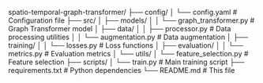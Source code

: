 spatio-temporal-graph-transformer/
├── config/
│   └── config.yaml              # Configuration file
├── src/
│   ├── models/
│   │   └── graph_transformer.py # Graph Transformer model
│   ├── data/
│   │   ├── processor.py         # Data processing utilities
│   │   └── augmentation.py      # Data augmentation
│   ├── training/
│   │   └── losses.py            # Loss functions
│   ├── evaluation/
│   │   └── metrics.py           # Evaluation metrics
│   └── utils/
│       └── feature_selection.py # Feature selection
├── scripts/
│   └── train.py                 # Main training script
├── requirements.txt             # Python dependencies
└── README.md                    # This file